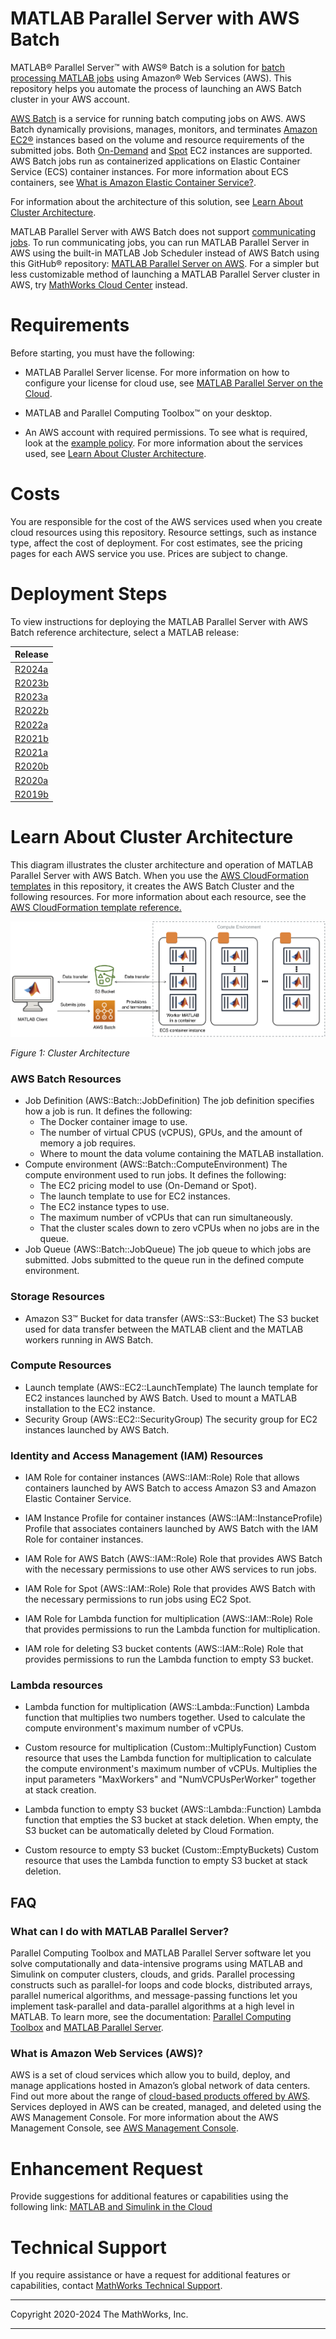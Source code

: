 # MATLAB Parallel Server with AWS Batch

MATLAB&reg; Parallel Server&trade; with AWS&reg; Batch is a solution for [batch processing MATLAB jobs](https://www.mathworks.com/help/parallel-computing/batch-processing.html) using Amazon&reg; Web Services (AWS). This repository helps you automate the process of launching an AWS Batch cluster in your AWS account. 

[AWS Batch](https://aws.amazon.com/batch/) is a service for running batch computing jobs on AWS. AWS Batch dynamically provisions, manages, monitors, and terminates [Amazon EC2&reg;](https://aws.amazon.com/ec2/) instances based on the volume and resource requirements of the submitted jobs.  Both [On-Demand](https://aws.amazon.com/ec2/pricing/on-demand/) and [Spot](https://aws.amazon.com/ec2/spot/) EC2 instances are supported. AWS Batch jobs run as containerized applications on Elastic Container Service (ECS) container instances. For more information about ECS containers, see [What is Amazon Elastic Container Service?](https://docs.aws.amazon.com/AmazonECS/latest/developerguide/Welcome.html).

For information about the architecture of this solution, see [Learn About Cluster Architecture](#learn-about-cluster-architecture).

MATLAB Parallel Server with AWS Batch does not support [communicating jobs](https://www.mathworks.com/help/parallel-computing/introduction.html). To run communicating jobs, you can run MATLAB Parallel Server in AWS using the built-in MATLAB Job Scheduler instead of AWS Batch using this GitHub&reg; repository: [MATLAB Parallel Server on AWS](https://github.com/mathworks-ref-arch/matlab-parallel-server-on-aws). For a simpler but less customizable method of launching a MATLAB Parallel Server cluster in AWS, try [MathWorks Cloud Center](https://www.mathworks.com/help/cloudcenter/mathworks-cloud-center.html) instead.

# Requirements

Before starting, you must have the following:

* MATLAB Parallel Server license. For more information on how to configure your license for cloud use, see [MATLAB Parallel Server on the Cloud](https://www.mathworks.com/help/install/license/licensing-for-mathworks-products-running-on-the-cloud.html).

* MATLAB and Parallel Computing Toolbox&trade; on your desktop.

* An AWS account with required permissions. To see what is required, look at the [example policy](matlab-parallel-server-with-aws-batch-admin-iam-policy.json). For more information about the services used, see [Learn About Cluster Architecture](#learn-about-cluster-architecture).

# Costs
You are responsible for the cost of the AWS services used when you create cloud resources using this repository. Resource settings, such as instance type, affect the cost of deployment. For cost estimates, see the pricing pages for each AWS service you use. Prices are subject to change.

# Deployment Steps

To view instructions for deploying the MATLAB Parallel Server with AWS Batch reference architecture, select a MATLAB release:

| Release |
| ------- |
| [R2024a](releases/R2024a/README.md) |
| [R2023b](releases/R2023b/README.md) |
| [R2023a](releases/R2023a/README.md) |
| [R2022b](releases/R2022b/README.md) |
| [R2022a](releases/R2022a/README.md) |
| [R2021b](releases/R2021b/README.md) |
| [R2021a](releases/R2021a/README.md) |
| [R2020b](releases/R2020b/README.md) |
| [R2020a](releases/R2020a/README.md) |
| [R2019b](releases/R2019b/README.md) |



# Learn About Cluster Architecture

This diagram illustrates the cluster architecture and operation of MATLAB Parallel Server with AWS Batch. When you use the [AWS CloudFormation templates](https://aws.amazon.com/cloudformation/) in this repository, it creates the AWS Batch Cluster and the following resources. For more information about each resource, see the [AWS CloudFormation template reference.](https://docs.aws.amazon.com/AWSCloudFormation/latest/UserGuide/template-reference.html)

![Cluster Architecture](img/MATLAB-Parallel-Server-with-AWS-Batch-architecture.png?raw=true)

*Figure 1: Cluster Architecture*

### AWS Batch Resources
* Job Definition (AWS::Batch::JobDefinition)
The job definition specifies how a job is run. It defines the following:
    * The Docker container image to use.
    * The number of virtual CPUS (vCPUS), GPUs, and the amount of memory a job requires.
    * Where to mount the data volume containing the MATLAB installation.
* Compute environment (AWS::Batch::ComputeEnvironment)
The compute environment used to run jobs. It defines the following:
  * The EC2 pricing model to use (On-Demand or Spot).
  * The launch template to use for EC2 instances.
  * The EC2 instance types to use.
  * The maximum number of vCPUs that can run simultaneously.
  * That the cluster scales down to zero vCPUs when no jobs are in the queue.
* Job Queue (AWS::Batch::JobQueue)
The job queue to which jobs are submitted. Jobs submitted to the queue run in the defined compute environment.

### Storage Resources
* Amazon S3&trade; Bucket for data transfer (AWS::S3::Bucket)
The S3 bucket used for data transfer between the MATLAB client and the MATLAB workers running in AWS Batch.

### Compute Resources
* Launch template (AWS::EC2::LaunchTemplate)
The launch template for EC2 instances launched by AWS Batch. Used to mount a MATLAB installation to the EC2 instance.
* Security Group (AWS::EC2::SecurityGroup)
The security group for EC2 instances launched by AWS Batch.

### Identity and Access Management (IAM) Resources
* IAM Role for container instances (AWS::IAM::Role)
Role that allows containers launched by AWS Batch to access Amazon S3 and Amazon Elastic Container Service.

* IAM Instance Profile for container instances (AWS::IAM::InstanceProfile)
Profile that associates containers launched by AWS Batch with the IAM Role for container instances.

* IAM Role for AWS Batch (AWS::IAM::Role)
Role that provides AWS Batch with the necessary permissions to use other AWS services to run jobs.

* IAM Role for Spot (AWS::IAM::Role)
Role that provides AWS Batch with the necessary permissions to run jobs using EC2 Spot.

* IAM Role for Lambda function for multiplication (AWS::IAM::Role)
Role that provides permissions to run the Lambda function for multiplication.

* IAM role for deleting S3 bucket contents (AWS::IAM::Role)
Role that provides permissions to run the Lambda function to empty S3 bucket.

### Lambda resources
* Lambda function for multiplication (AWS::Lambda::Function)
Lambda function that multiplies two numbers together. Used to calculate the compute environment's maximum number of vCPUs.

* Custom resource for multiplication (Custom::MultiplyFunction)
Custom resource that uses the Lambda function for multiplication to calculate the compute environment's maximum number of vCPUs. Multiplies the input parameters "MaxWorkers" and "NumVCPUsPerWorker" together at stack creation.

* Lambda function to empty S3 bucket (AWS::Lambda::Function)
Lambda function that empties the S3 bucket at stack deletion. When empty, the S3 bucket can be automatically deleted by Cloud Formation.

* Custom resource to empty S3 bucket (Custom::EmptyBuckets)
Custom resource that uses the Lambda function to empty S3 bucket at stack deletion.

## FAQ

### What can I do with MATLAB Parallel Server?

Parallel Computing Toolbox and MATLAB Parallel Server software let you solve computationally and data-intensive programs using MATLAB and Simulink on computer clusters, clouds, and grids. Parallel processing constructs such as parallel-for loops and code blocks, distributed arrays, parallel numerical algorithms, and message-passing functions let you implement task-parallel and data-parallel algorithms at a high level in MATLAB. To learn more, see the documentation: [Parallel Computing Toolbox](https://www.mathworks.com/help/parallel-computing) and [MATLAB Parallel Server](https://www.mathworks.com/help/matlab-parallel-server/). 

### What is Amazon Web Services (AWS)?

AWS is a set of cloud services which allow you to build, deploy, and manage applications hosted in Amazon’s global network of data centers. Find out more about the range of [cloud-based products offered by AWS](https://aws.amazon.com/products/). Services deployed in AWS can be created, managed, and deleted using the AWS Management Console. For more information about the AWS Management Console, see [AWS Management Console](https://docs.aws.amazon.com/awsconsolehelpdocs/). 

# Enhancement Request
Provide suggestions for additional features or capabilities using the following link: [MATLAB and Simulink in the Cloud](https://www.mathworks.com/solutions/cloud.html)

# Technical Support
If you require assistance or have a request for additional features or capabilities, contact [MathWorks Technical Support](https://www.mathworks.com/support/contact_us.html).

----

Copyright 2020-2024 The MathWorks, Inc.

----
